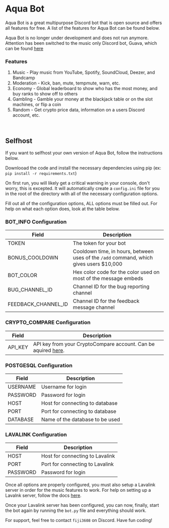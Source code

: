 # Aqua Bot

Aqua Bot is a great multipurpose Discord bot that is open source and offers all features for free. A list of the features for Aqua Bot can be found below.

Aqua Bot is no longer under development and does not run anymore. Attention has been switched to the music only Discord bot, Guava, which can be found [here](https://github.com/packetparker/messagearr)

### Features
1. Music - Play music from YouTube, Spotify, SoundCloud, Deezer, and Bandcamp
2. Moderation - Kick, ban, mute, tempmute, warn, etc.
3. Economy - Global leaderboard to show who has the most money, and buy ranks to show off to others
4. Gambling - Gamble your money at the blackjack table or on the slot machines, or flip a coin
5. Random - Get crypto price data, information on a users Discord account, etc.

<br>

## Selfhost

If you want to selfhost your own version of Aqua Bot, follow the instructions below.

Downlooad the code and install the necessary dependencies using pip (ex: `pip install -r requirements.txt`)

On first run, you will likely get a critical warning in your console, don't worry, this is excepted. It will automatically create a `config.ini` file for you in the root of the directory with all of the necessary configuration options.

Fill out all of the configuration options, ALL options must be filled out. For help on what each option does, look at the table below.

### BOT_INFO Configuration

Field | Description
--- | ---
TOKEN | The token for your bot
BONUS_COOLDOWN | Cooldown time, in hours, between uses of the `/add` command, which gives users $10,000
BOT_COLOR | Hex color code for the color used on most of the message embeds
BUG_CHANNEL_ID | Channel ID for the bug reporting channel
FEEDBACK_CHANNEL_ID | Channel ID for the feedback message channel

### CRYPTO_COMPARE Configuration
Field | Description
--- | ---
API_KEY | API key from your CryptoCompare account. Can be aquired [here](https://min-api.cryptocompare.com/).

### POSTGESQL Configuration
Field | Description
--- | ---
USERNAME | Username for login
PASSWORD | Password for login
HOST | Host for connecting to database
PORT | Port for connecting to database
DATABASE | Name of the database to be used

### LAVALINK Configuration
Field | Description
--- | ---
HOST | Host for connecting to Lavalink
PORT | Port for connecting to Lavalink
PASSWORD | Password for login

Once all options are properly configured, you must also setup a Lavalink server in order for the music features to work. For help on setting up a Lavalnk server, follow the docs [here](https://lavalink.dev/getting-started/).

Once your Lavalink server has been configured, you can now, finally, start the bot again by running the `bot.py` file and everything should work.

For support, feel free to contact `fiji3608` on Discord. Have fun coding!